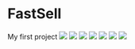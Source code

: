 # FastSell
My first project
![](http://s6.picofile.com/file/8390757968/3_my.png)
![](http://s6.picofile.com/file/8390757984/4_my.png)
![](http://s6.picofile.com/file/8390758000/11.png)
![](http://s6.picofile.com/file/8390758026/12.png)
![](http://s6.picofile.com/file/8390758034/14.png)
![](http://s6.picofile.com/file/8390758068/15.png)
![](http://s7.picofile.com/file/8390758076/16.png)
